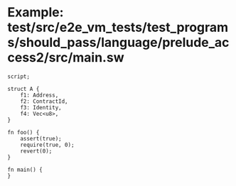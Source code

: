 # Example: test/src/e2e_vm_tests/test_programs/should_pass/language/prelude_access2/src/main.sw

```sway
script;

struct A {
    f1: Address,
    f2: ContractId,
    f3: Identity,
    f4: Vec<u8>,
}

fn foo() {
    assert(true);
    require(true, 0);
    revert(0);
}

fn main() {
}

```
